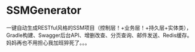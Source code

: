 # SSMGenerator
一键自动生成RESTful风格的SSM项目（控制层！+业务层！+持久层+实体类），Gradle构建、Swagger后台API、增删改查、分页查询、邮件发送、Redis缓存。妈妈再也不用担心我加班猝死了。。。
